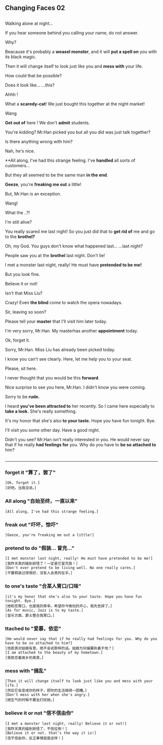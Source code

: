 Changing Faces 02
---
##
Walking alone at night...

If you hear someone behind you calling your name, do not answer.

Why?

Beacause it's probably a **weasel monster**, and it will **put a spell on** you with its black magic.

Then it will change itself to look just like you and **mess with** your life.

How could that be possible?

Does it look like... ...this?

Ahhh !

What a **scaredy-cat**! We just bought this together at the night market!

Wang



**Get out of** here ! We don't **admit** students.



You're kidding? Mr.Han picked you but all you did was just talk together?

Is there anything wrong with him?

Nah, he's nice.

**All along, I've had this strange feeling. I've **handled** all sorts of customers...

But they all seemed to be the same man **in the end**.

**Geeze**, you're **freaking me out** a little!

But, Mr.Han is an exception.



Wang!

What the ..?!

I'm still alive?

You really scared me last night! So you just did that to **get rid of** me and go to the **brothel?**

Oh, my God. You guys don't know what happened last... ...last night?

People saw you at the **brothel** last night. Don't lie!

I met a monster last night, really! He must have **pretended to be me!**

But you look fine.

Believe it or not!



Isn't that Miss Liu?

Crazy! Even **the blind** come to watch the opera nowadays.



Sir, leaving so soon?



Please tell your **master** that I'll visit him later today.

I'm very sorry, Mr.Han. My masterhas another **appointment** today.

Ok, forget it.



Sorry, Mr.Han. Miss Liu has already been picked today.

I know you can't see clearly. Here, let me help you to your seat.

Please, sit here.

I never thought that you would be this **forward**.

Nice surprise to see you here, Mr.Han. I didn't know you were coming.

Sorry to be **rude.**

I heard **you've been attracted to** her recently. So I came here especially to **take a look.** She's really something.

It's my honor that she's also **to your taste.** Hope you have fun tonight. Bye.

I'll visit you some other day. Have a good night.



Didn't you see? Mr.Han isn't really interested in you. He would never say that if he really **had feelings for** you. Why do you have to **be so attached to** him?

##
---
### forget it "算了，罢了"
	[Ok, forget it.]
	[好吧。当我没说。]
### All along "自始至终，一直以来"
	[All along, I've had this strange feeling.]
### freak out "吓坏，惊吓"
	[Geeze, you're freaking me out a little!]
### pretend to do "假装... 冒充..."
	[I met monster last night, really! He must have pretended to be me!]
	[我昨天真的碰到妖怪了！一定是它冒充我！]
	[Don't ever pretend to be living well. No one really cares.]
	[不要假装过得很好，没有人会真的在乎。]
### to one's taste "合某人胃口/口味"
	[it's my honor that she's also to your taste. Hope you have fun tonight. Bye.]
	[她和您胃口，也是我的荣幸。希望你今晚玩的开心，我先告辞了。]
	[As for music, Jazz is to my taste.]
	[音乐方面，爵士整合我胃口。]
### ttached to "爱慕，依恋"
	[He would never say that if he really had feelings for you. Why do you have to be so attached to him?]
	[他若真对姑娘有意，绝不会说那样的话。姑娘为何偏要执着于他？]
	[I am attached to the beauty of my hometown.]
	[我依恋着故乡的美景。]
### mess with "搞乱"
	[Then it will change itself to look just like you and mess with your life.]
	[然后它会变成你的样子，把你的生活搞得一团糟。]
	[Don't mess with her when she's angry.]
	[她生气的时候不要去打扰她。]
### believe it or not "信不信由你"
	[I met a monster last night, really! Believe it or not!]
	[我昨天真的碰到妖怪了，不信拉倒！]
	[Believe it or not. that's the way it is!]
	[信不信由你，反正事情就是这样！]
